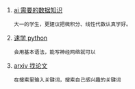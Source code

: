 
1. [ai 需要的数据知识](http://www.ai-start.com/dl2017/html/math.html)

    `大一的学生，更建议把微积分、线性代数认真学好。`

1. [速学 python](https://learnxinyminutes.com/)

    `会用基本语法，能写神经网络就可以`

1. [arxiv 找论文](https://arxiv.org/)

    `在搜索里输入关键词，搜索自己感兴趣的关键词`
